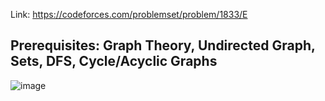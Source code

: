 Link: https://codeforces.com/problemset/problem/1833/E
## Prerequisites: Graph Theory, Undirected Graph, Sets, DFS, Cycle/Acyclic Graphs
![image](https://github.com/mgalang229/Codeforces-1833E-Round-Dance/assets/51401355/754a8017-3524-4672-a4ac-3beb3f7ae495)

